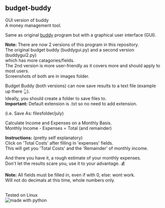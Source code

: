 ## budget-buddy
GUI version of buddy    
A money management tool.  

Same as original [buddy](https://github.com/linuxlawson/buddy) program but with a graphical user interface (GUI).  

**Note:** There are now 2 versions of this program in this repository.   
The original budget buddy (buddygui.py) and a second version (buddygui2.py)  
which has more catagories/fields.  
The 2nd version is more user-friendly as it covers more and should apply to most users.  
Screenshots of both are in images folder.  

Budget Buddy (both versions) can now save results to a text file (example up there :point_up_2:).  
Ideally, you should create a folder to save files to.  
**Important:** Default extension is .txt so no need to add extension.  

(i.e. Save As: filesfolder/july)

Calculate Income and Expenses on a Monthly Basis.  
Monthly Income - Expenses = Total (and remainder)  

**Instructions:** (pretty self explanatory)  
Click on 'Total Costs' after filling in 'expenses' fields.  
This will get you 'Total Costs' and the 'Remainder' of monthly income.

And there you have it, a rough estimate of your monthly expenses.  
Don't let the results scare you, use it to your advantage. :moneybag:

**Note:** All fields must be filled in, even if with 0, else: wont work.  
Will not do decimals at this time, whole numbers only.  



<br>
Tested on Linux

<br>
<img src="https://img.shields.io/badge/made%20with-python-blue.svg?style=flat-square" alt="made with python">
  
    


